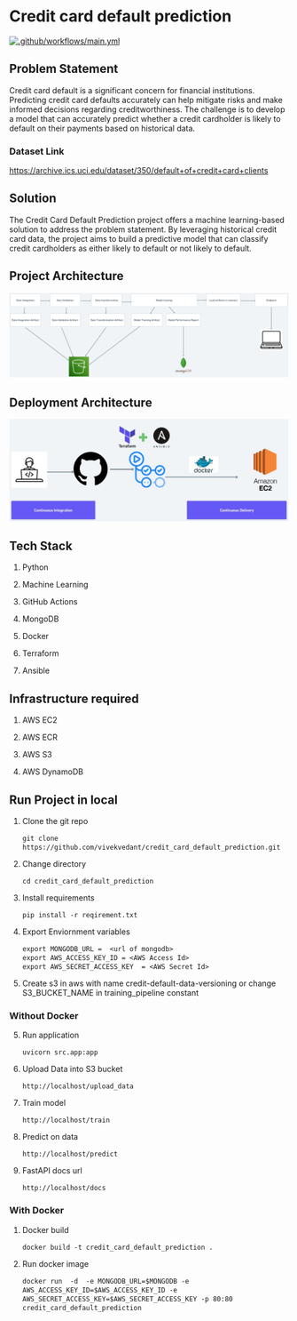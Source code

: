 # Credit card default prediction

[![.github/workflows/main.yml](https://github.com/vivekvedant/credit_card_default_prediction/actions/workflows/main.yml/badge.svg)](https://github.com/vivekvedant/credit_card_default_prediction/actions/workflows/main.yml)
## **Problem Statement**

Credit card default is a significant concern for financial institutions. Predicting credit card defaults accurately can help mitigate risks and make informed decisions regarding creditworthiness. The challenge is to develop a model that can accurately predict whether a credit cardholder is likely to default on their payments based on historical data.

### **Dataset Link**
https://archive.ics.uci.edu/dataset/350/default+of+credit+card+clients

## **Solution**

The Credit Card Default Prediction project offers a machine learning-based solution to address the problem statement. By leveraging historical credit card data, the project aims to build a predictive model that can classify credit cardholders as either likely to default or not likely to default.

## **Project Architecture**
![Alt text](Project_archiecture.png)

## **Deployment Architecture**
![Alt text](Deployment_arhitecture.png)


## **Tech Stack**

1. Python

2. Machine Learning

3. GitHub Actions

4. MongoDB 

5. Docker 

6. Terraform

7. Ansible

## **Infrastructure required**
1. AWS EC2

2. AWS ECR

3. AWS S3

4. AWS DynamoDB


## **Run Project in local**



1. Clone the git repo
    ```
    git clone https://github.com/vivekvedant/credit_card_default_prediction.git
    ```

2. Change directory 
    ```
    cd credit_card_default_prediction
    ```

2. Install requirements
    ```
    pip install -r reqirement.txt
    ```
3. Export Enviornment variables
    ```
    export MONGODB_URL =  <url of mongodb>
    export AWS_ACCESS_KEY_ID = <AWS Access Id>
    export AWS_SECRET_ACCESS_KEY  = <AWS Secret Id>
    
    ```
4. Create s3 in aws with name credit-default-data-versioning or change S3_BUCKET_NAME in training_pipeline constant


### **Without Docker**

5. Run application
    ```
    uvicorn src.app:app
    ```

6. Upload Data into S3 bucket
   ```
   http://localhost/upload_data
   ```

7. Train model
    ```
    http://localhost/train
    ```

8. Predict on data
    ```
    http://localhost/predict
    ```

9.  FastAPI docs url
    ```
    http://localhost/docs
    ```

### **With Docker**

1. Docker build
    ```
    docker build -t credit_card_default_prediction .
    ```

2. Run docker image
    ```
    docker run  -d  -e MONGODB_URL=$MONGODB -e AWS_ACCESS_KEY_ID=$AWS_ACCESS_KEY_ID -e AWS_SECRET_ACCESS_KEY=$AWS_SECRET_ACCESS_KEY -p 80:80 credit_card_default_prediction
    ```